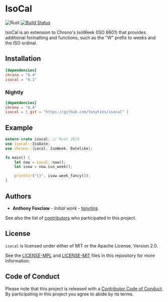 # IsoCal

![Rust](https://github.com/tonytins/isocal/workflows/Rust/badge.svg) [![Build Status](https://travis-ci.org/tonytins/isocal.svg?branch=master)](https://travis-ci.org/tonytins/isocal)

IsoCal is an extension to Chrono's IsoWeek (ISO 8601) that provides additional formatting and functions, such as the "W" prefix to weeks and the ISO ordinal.

## Installation

```toml
[dependencies]
chrono = "0.4"
isocal = "0.1"
```

### Nightly

```toml
[dependencies]
chrono = "0.4"
isocal = { git = "https://github.com/tonytins/isocal" }
```

## Example

```rust
extern crate isocal; // Rust 2015
use isocal::IsoDate;
use chrono::{Local, IsoWeek, Datelike};

fn main() {
    let now = Local::now();
    let isow = now.iso_week();

    println!("{}", isow.week_fancy());
}
```

## Authors

- **Anthony Foxclaw** - _Initial work_ - [tonytins](https://github.com/tonytins)

See also the list of [contributors](https://github.com/tonytins/isow/contributors) who participated in this project.

## License

`isocal` is licensed under either of MIT or the Apache License, Version 2.0.

See the [LICENSE-MPL](LICENSE-APACHE) and [LICENSE-MIT](LICENSE-MIT) files in this repository for more information.

## Code of Conduct

Please note that this project is released with a [Contributor Code of Conduct](CODE-OF-CONDUCT.md). By participating in this project you agree to abide by its terms.
